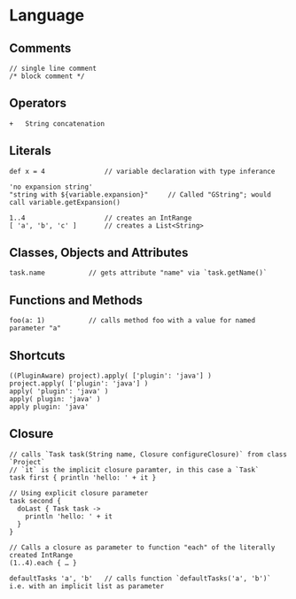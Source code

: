 Language
========

Comments
--------

    // single line comment
    /* block comment */

Operators
---------

    +   String concatenation
 
Literals
--------

    def x = 4               // variable declaration with type inferance

    'no expansion string'
    "string with ${variable.expansion}"     // Called "GString"; would call variable.getExpansion()
    
    1..4                    // creates an IntRange
    [ 'a', 'b', 'c' ]       // creates a List<String>

Classes, Objects and Attributes
-------------------------------

    task.name           // gets attribute "name" via `task.getName()`

Functions and Methods
---------------------

    foo(a: 1)           // calls method foo with a value for named parameter "a" 

Shortcuts
---------

    ((PluginAware) project).apply( ['plugin': 'java'] )
    project.apply( ['plugin': 'java'] )
    apply( 'plugin': 'java' )
    apply( plugin: 'java' )
    apply plugin: 'java'

Closure
-------
 
    // calls `Task task(String name, Closure configureClosure)` from class `Project`
    // `it` is the implicit closure paramter, in this case a `Task`
    task first { println 'hello: ' + it }

    // Using explicit closure parameter
    task second {
      doLast { Task task ->
        println 'hello: ' + it
      }
    }
  
    // Calls a closure as parameter to function "each" of the literally created IntRange
    (1..4).each { … }
    
    defaultTasks 'a', 'b'   // calls function `defaultTasks('a', 'b')` i.e. with an implicit list as parameter
 
